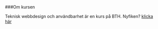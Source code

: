 ###Om kursen

Teknisk webbdesign och användbarhet är en kurs på BTH.
Nyfiken? [klicka här](https://dbwebb.se/kurser/design-v2)
